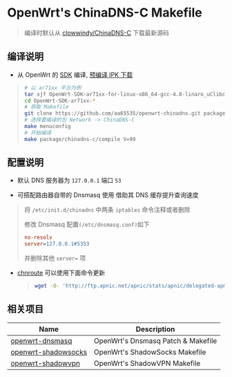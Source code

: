 OpenWrt's ChinaDNS-C Makefile
===

 > 编译时默认从 [clowwindy/ChinaDNS-C][1] 下载最新源码

编译说明
---

 - 从 OpenWrt 的 [SDK][S] 编译, [预编译 IPK 下载][2]

 > ```bash
 > # 以 ar71xx 平台为例
 > tar xjf OpenWrt-SDK-ar71xx-for-linux-x86_64-gcc-4.8-linaro_uClibc-0.9.33.2.tar.bz2
 > cd OpenWrt-SDK-ar71xx-*
 > # 获取 Makefile
 > git clone https://github.com/aa65535/openwrt-chinadns.git package/chinadns-c
 > # 选择要编译的包 Network -> ChinaDNS-C
 > make menuconfig
 > # 开始编译
 > make package/chinadns-c/compile V=99
 > ```

配置说明
---

 - 默认 DNS 服务器为 `127.0.0.1` 端口 `53`

 - 可搭配路由器自带的 Dnsmasq 使用 借助其 DNS 缓存提升查询速度

 > 将 `/etc/init.d/chinadns` 中两条 `iptables` 命令注释或者删除
 >
 > 修改 Dnsmasq 配置`(/etc/dnsmasq.conf)`如下
 > ```cfg
 > no-resolv
 > server=127.0.0.1#5353
 > ```
 > 并删除其他 `server=` 项

 - [chnroute][3] 可以使用下面命令更新
    > ```bash
    > wget -O- 'http://ftp.apnic.net/apnic/stats/apnic/delegated-apnic-latest' | awk -F\| '/CN\|ipv4/ { printf("%s/%d\n", $4, 32-log($5)/log(2)) }' > /etc/chinadns_chnroute.txt
    > ```

相关项目
---

 Name                     | Description
 -------------------------|-----------------------------------
 [openwrt-dnsmasq][6]     | OpenWrt's Dnsmasq Patch & Makefile
 [openwrt-shadowsocks][7] | OpenWrt's ShadowSocks Makefile
 [openwrt-shadowvpn][5]   | OpenWrt's ShadowVPN Makefile


  [1]: https://github.com/clowwindy/ChinaDNS-C
  [2]: https://sourceforge.net/projects/openwrt-dist/files/chinadns-c/
  [3]: https://github.com/aa65535/openwrt-chinadns/blob/master/files/chinadns.route
  [5]: https://github.com/aa65535/openwrt-shadowvpn
  [6]: https://github.com/aa65535/openwrt-dnsmasq
  [7]: https://github.com/aa65535/openwrt-shadowsocks
  [S]: http://downloads.openwrt.org/snapshots/trunk/
